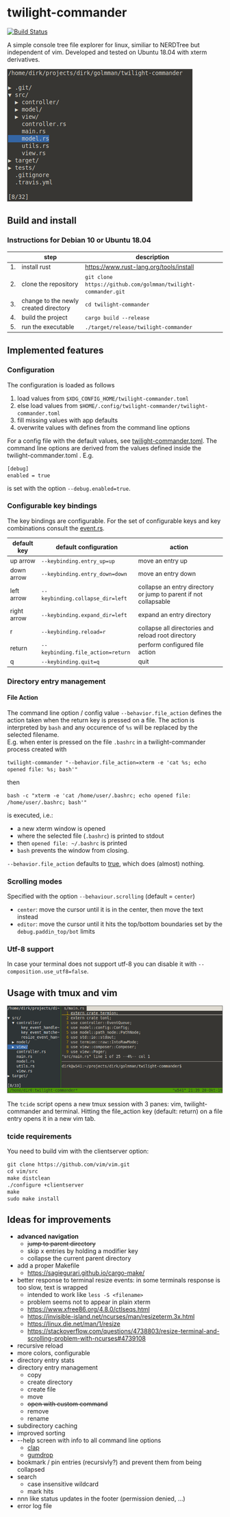 # twilight-commander

[![Build Status](https://travis-ci.org/golmman/twilight-commander.svg?branch=master)](https://travis-ci.org/golmman/twilight-commander)

A simple console tree file explorer for linux, similiar to NERDTree but independent of vim.
Developed and tested on Ubuntu 18.04 with xterm derivatives.

![Screenshot](https://github.com/golmman/twilight-commander/blob/master/screenshots/twilight-commander.png "twilight-commander")

## Build and install

### Instructions for Debian 10 or Ubuntu 18.04

| |step|description|
|---|---|---|
|1.|install rust|https://www.rust-lang.org/tools/install|
|2.|clone the repository|`git clone https://github.com/golmman/twilight-commander.git`|
|3.|change to the newly created directory|`cd twilight-commander`|
|4.|build the project|`cargo build --release`|
|5.|run the executable|`./target/release/twilight-commander`|

## Implemented features

### Configuration
The configuration is loaded as follows
1. load values from `$XDG_CONFIG_HOME/twilight-commander.toml`
2. else load values from `$HOME/.config/twilight-commander/twilight-commander.toml`
2. fill missing values with app defaults
3. overwrite values with defines from the command line options

For a config file with the default values, see [twilight-commander.toml](./twilight-commander.toml).
The command line options are derived from the values defined inside the twilight-commander.toml .
E.g.
```
[debug]
enabled = true
```
is set with the option `--debug.enabled=true`.

### Configurable key bindings

The key bindings are configurable. For the set of configurable keys and key combinations consult the [event.rs](./src/model/event.rs).

|default key|default configuration|action|
|---|---|---|
|up arrow|`--keybinding.entry_up=up`|move an entry up|
|down arrow|`--keybinding.entry_down=down`|move an entry down|
|left arrow|`--keybinding.collapse_dir=left`|collapse an entry directory or jump to parent if not collapsable|
|right arrow|`--keybinding.expand_dir=left`|expand an entry directory|
|r|`--keybinding.reload=r`|collapse all directories and reload root directory|
|return|`--keybinding.file_action=return`|perform configured file action|
|q|`--keybinding.quit=q`|quit|

### Directory entry management

#### File Action
The command line option / config value `--behavior.file_action` defines the action taken when the return key is pressed
on a file. The action is interpreted by `bash` and any occurence of `%s` will be replaced by the selected filename.  
E.g. when enter is pressed on the file `.bashrc` in a twilight-commander process created with
```
twilight-commander "--behavior.file_action=xterm -e 'cat %s; echo opened file: %s; bash'"
```
then
```
bash -c "xterm -e 'cat /home/user/.bashrc; echo opened file: /home/user/.bashrc; bash'"
```
is executed, i.e.:
* a new xterm window is opened
* where the selected file (`.bashrc`) is printed to stdout
* then `opened file: ~/.bashrc` is printed
* `bash` prevents the window from closing.

`--behavior.file_action` defaults to [true](https://en.wikipedia.org/wiki/True_and_false_(commands)), which does
(almost) nothing.

### Scrolling modes
Specified with the option `--behaviour.scrolling` (default = `center`)

* `center`: move the cursor until it is in the center, then move the text instead
* `editor`: move the cursor until it hits the top/bottom boundaries set by the `debug.paddin_top/bot` limits

### Utf-8 support
In case your terminal does not support utf-8 you can disable it with `--composition.use_utf8=false`.

## Usage with tmux and vim

![Screenshot](https://github.com/golmman/twilight-commander/blob/master/screenshots/tcide.png "tmux + vim + twilight-commander")

The `tcide` script opens a new tmux session with 3 panes: vim, twilight-commander and terminal.
Hitting the file_action key (default: return) on a file entry opens it in a new vim tab.

### tcide requirements

You need to build vim with the clientserver option:

```
git clone https://github.com/vim/vim.git
cd vim/src
make distclean
./configure +clientserver
make
sudo make install
```

## Ideas for improvements

* **advanced navigation**
  * ~~jump to parent directory~~
  * skip x entries by holding a modifier key
  * collapse the current parent directory
* add a proper Makefile
  * https://sagiegurari.github.io/cargo-make/
* better response to terminal resize events: in some terminals response is too slow, text is wrapped
  * intended to work like `less -S <filename>`
  * problem seems not to appear in plain xterm
  * https://www.xfree86.org/4.8.0/ctlseqs.html
  * https://invisible-island.net/ncurses/man/resizeterm.3x.html
  * https://linux.die.net/man/1/resize
  * https://stackoverflow.com/questions/4738803/resize-terminal-and-scrolling-problem-with-ncurses#4739108
* recursive reload
* more colors, configurable
* directory entry stats
* directory entry management
  * copy
  * create directory
  * create file
  * move
  * ~~open with custom command~~
  * remove
  * rename
* subdirectory caching
* improved sorting
* --help screen with info to all command line options
  * [clap](https://crates.io/crates/clap)
  * [gumdrop](https://crates.io/crates/gumdrop)
* bookmark / pin entries (recursivly?) and prevent them from being collapsed
* search
  * case insensitive wildcard
  * mark hits
* nnn like status updates in the footer (permission denied, ...)
* error log file
